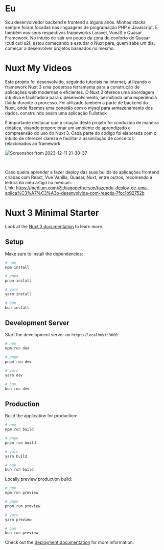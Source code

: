 # Eu

Sou desenvolvedor backend e frontend a alguns anos. Minhas stacks sempre foram focadas nas linguagens de programação PHP e Javascript. E também nos seus respectivos frameworks Laravel, VueJS e Quasar Framework.
No intuíto de sair um pouco da zona de conforto do Quasar (cuti cuti s2), estou começando a estudar o Nuxt para, quem sabe um dia, começar a desenvolver projetos baseados no mesmo. 

# Nuxt My Videos

Este projeto foi desenvolvido, seguindo tutoriais na internet, utilizando o framework Nuxt 3 uma poderosa ferramenta para a construção de aplicações web modernas e eficientes. 
O Nuxt 3 oferece uma abordagem intuitiva e facilitadora para o desenvolvimento, permitindo uma experiência fluida durante o processo.
Foi utilizado também a parte de backend do Nuxt, onde fizemos uma conexão com o mysql para armazenamento dos dados, construindo assim uma aplicação Fullstack
<br>

É importante destacar que a criação deste projeto foi conduzida de maneira didática, visando proporcionar um ambiente de aprendizado e compreensão do uso do Nuxt 3. 
Cada parte do código foi elaborada com o intuito de oferecer clareza e facilitar a assimilação de conceitos relacionados ao framework.<br>


![Screenshot from 2023-12-11 21-30-37](https://github.com/thiagopetherson/nuxt-my-videos/assets/44420212/a8d76133-922f-4c8f-b784-1f86b448acb6)

<br>

Caso queira aprender a fazer deploy das suas builds de aplicações frontend criadas com React, Vue Vanilla, Quasar, Nuxt, entre outros, recomendo a leitura do meu artigo no medium.<br>
Link: https://medium.com/@thiagopetherson/fazendo-deploy-de-uma-aplica%C3%A7%C3%A3o-desenvolvida-com-reactjs-7fcc1b92752b


# Nuxt 3 Minimal Starter

Look at the [Nuxt 3 documentation](https://nuxt.com/docs/getting-started/introduction) to learn more.

## Setup

Make sure to install the dependencies:

```bash
# npm
npm install

# pnpm
pnpm install

# yarn
yarn install

# bun
bun install
```

## Development Server

Start the development server on `http://localhost:3000`:

```bash
# npm
npm run dev

# pnpm
pnpm run dev

# yarn
yarn dev

# bun
bun run dev
```

## Production

Build the application for production:

```bash
# npm
npm run build

# pnpm
pnpm run build

# yarn
yarn build

# bun
bun run build
```

Locally preview production build:

```bash
# npm
npm run preview

# pnpm
pnpm run preview

# yarn
yarn preview

# bun
bun run preview
```

Check out the [deployment documentation](https://nuxt.com/docs/getting-started/deployment) for more information.
